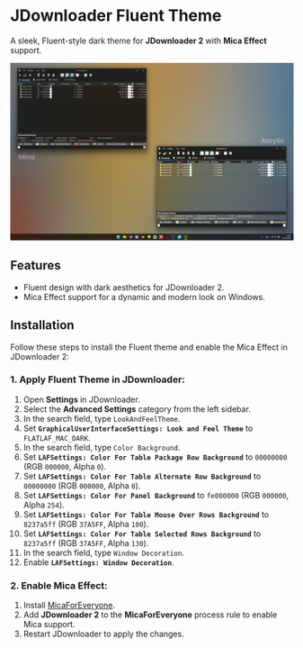 # JDownloader Fluent Theme  
A sleek, Fluent-style dark theme for **JDownloader 2** with **Mica Effect** support.

![Screenshot](https://github.com/ikoshura/JDownloader-Fluent/blob/main/Jdownloadermica.png?raw=true)

## Features
- Fluent design with dark aesthetics for JDownloader 2.
- Mica Effect support for a dynamic and modern look on Windows.

## Installation

Follow these steps to install the Fluent theme and enable the Mica Effect in JDownloader 2:

### 1. Apply Fluent Theme in JDownloader:
1. Open **Settings** in JDownloader.
2. Select the **Advanced Settings** category from the left sidebar.
3. In the search field, type `LookAndFeelTheme`.
4. Set **`GraphicalUserInterfaceSettings: Look and Feel Theme`** to `FLATLAF_MAC_DARK`.
5. In the search field, type `Color Background`.
6. Set **`LAFSettings: Color For Table Package Row Background`** to `00000000` (RGB `000000`, Alpha `0`).
7. Set **`LAFSettings: Color For Table Alternate Row Background`** to `00000000` (RGB `000000`, Alpha `0`).
8. Set **`LAFSettings: Color For Panel Background`** to `fe000000` (RGB `000000`, Alpha `254`).
9. Set **`LAFSettings: Color For Table Mouse Over Rows Background`** to `8237a5ff` (RGB `37A5FF`, Alpha `100`).
10. Set **`LAFSettings: Color For Table Selected Rows Background`** to `8237a5ff` (RGB `37A5FF`, Alpha `130`).
11. In the search field, type `Window Decoration`.
12. Enable **`LAFSettings: Window Decoration`**.

### 2. Enable Mica Effect:
1. Install [MicaForEveryone](https://github.com/MicaForEveryone/MicaForEveryone).
2. Add **JDownloader 2** to the **MicaForEveryone** process rule to enable Mica support.
3. Restart JDownloader to apply the changes.

